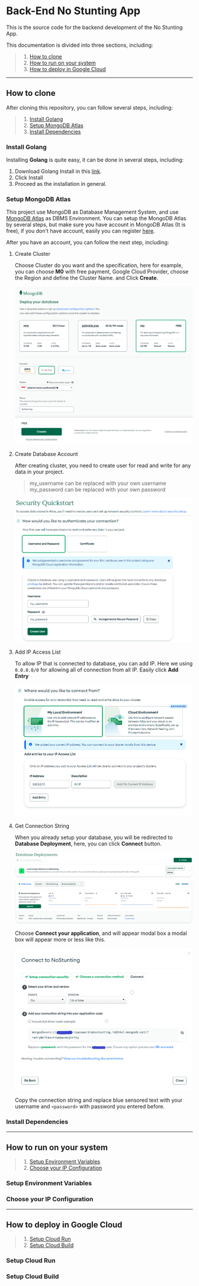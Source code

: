 # Back-End No Stunting App

This is the source code for the backend development of the No Stunting App.

This documentation is divided into three sections, including:

> 1. [How to clone](#how-to-clone)
> 2. [How to run on your system](#how-to-run-on-your-system)
> 3. [How to deploy in Google Cloud](#how-to-deploy-in-google-cloud)

---

## How to clone

After cloning this repository, you can follow several steps, including:

> 1. [Install Golang](#install-golang)
> 2. [Setup MongoDB Atlas](#setup-mongodb-atlas)
> 3. [Install Dependencies](#install-dependencies)

### Install Golang

Installing **Golang** is quite easy, it can be done in several steps, including:

1. Download Golang Install in this [link](https://go.dev/dl/).
2. Click Install
3. Proceed as the installation in general.

### Setup MongoDB Atlas

This project use MongoDB as Database Management System, and use [MongoDB Atlas](https://www.mongodb.com/atlas/database) as DBMS Environment. You can setup the MongoDB Atlas by several steps, but make sure you have account in MongoDB Atlas (It is free), if you don't have account, easily you can register [here](https://www.mongodb.com/cloud/atlas/register).

After you have an account, you can follow the next step, including:

1. Create Cluster

    Choose Cluster do you want and the specification, here for example, you can choose **M0** with free payment, Google Cloud Provider, choose the Region and define the Cluster Name. and Click **Create**.

      ![image image](readme/1.PNG)

2. Create Database Account

    After creating cluster, you need to create user for read and write for any data in your project.

    > my_username can be replaced with your own username
    > my_password can be replaced with your own password

      ![image image](readme/2.PNG)

3. Add IP Access List

    To allow IP that is connected to database, you can add IP. Here we using `0.0.0.0/0` for allowing all of connection from all IP. Easily click **Add Entry**

      ![image image](readme/3.PNG)

4. Get Connection String

    When you already setup your database, you will be redirected to **Database Deployment**, here, you can click **Connect** button.

      ![image image](readme/4.PNG)

    Choose **Connect your application**, and will appear modal box a modal box will appear more or less like this.

      ![image image](readme/5.PNG)

    Copy the connection string and replace blue sensored text with your username and `<password>` with password you entered before.

### Install Dependencies

---

## How to run on your system

> 1. [Setup Environment Variables](#setup-environment-variables)
> 2. [Choose your IP Configuration](#choose-your-ip-configuration)

### Setup Environment Variables

### Choose your IP Configuration

---

## How to deploy in Google Cloud

> 1. [Setup Cloud Run](#setup-cloud-run)
> 2. [Setup Cloud Build](#setup-cloud-build)

### Setup Cloud Run

### Setup Cloud Build
